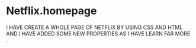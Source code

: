# Netflix.homepage
I HAVE CREATE A WHOLE PAGE OF NETFLIX BY USING CSS AND HTML AND I HAVE ADDED SOME NEW PROPERTIES AS I HAVE LEARN FAR MORE .
